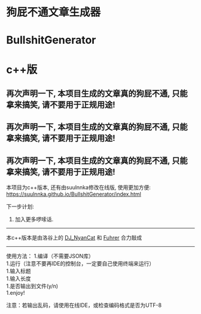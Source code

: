 # 狗屁不通文章生成器
# BullshitGenerator
# c++版

## 再次声明一下, 本项目生成的文章真的狗屁不通, 只能拿来搞笑, 请不要用于正规用途!
## 再次声明一下, 本项目生成的文章真的狗屁不通, 只能拿来搞笑, 请不要用于正规用途!
## 再次声明一下, 本项目生成的文章真的狗屁不通, 只能拿来搞笑, 请不要用于正规用途!

本项目为c++版本, 还有由suulnnka修改在线版, 使用更加方便:
https://suulnnka.github.io/BullshitGenerator/index.html

下一步计划:
1. 加入更多啰嗦话.


----

本c++版本是由洛谷上的 
[DJ_NyanCat](https://www.luogu.com.cn/user/204161) 
和
[Fuhrer](https://www.luogu.com.cn/user/224991)
合力敲成

----

使用方法：
1.编译（不需要JSON库）       
1.运行（注意不要再IDE的控制台，一定要自己使用终端来运行）      
1.输入标题     
1.输入长度     
1.是否输出到文件(y/n)     
1.enjoy!     

注意：若输出乱码，请使用在线IDE，或检查编码格式是否为UTF-8
